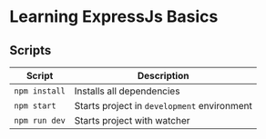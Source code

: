 # Learning ExpressJs Basics

## Scripts

| Script        | Description                                 |
| ------------- | ------------------------------------------- |
| `npm install` | Installs all dependencies                   |
| `npm start`   | Starts project in `development` environment |
| `npm run dev` | Starts project with watcher                 |
